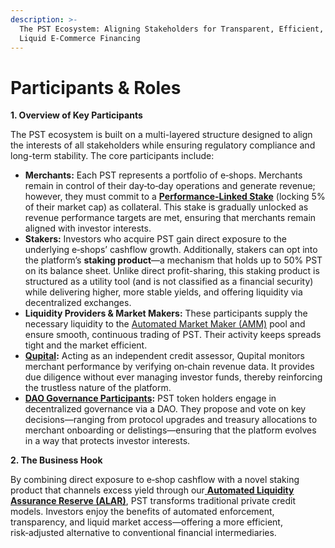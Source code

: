 ```yaml
---
description: >-
  The PST Ecosystem: Aligning Stakeholders for Transparent, Efficient, and
  Liquid E-Commerce Financing
---
```


# Participants & Roles

**1. Overview of Key Participants**

The PST ecosystem is built on a multi-layered structure designed to align the interests of all stakeholders while ensuring regulatory compliance and long-term stability. The core participants include:

* **Merchants:** Each PST represents a portfolio of e‑shops. Merchants remain in control of their day‑to‑day operations and generate revenue; however, they must commit to a [**Performance-Linked Stake**](<../README (2).md#performance-linked-stake>) (locking 5% of their market cap) as collateral. This stake is gradually unlocked as revenue performance targets are met, ensuring that merchants remain aligned with investor interests.
* **Stakers:** Investors who acquire PST gain direct exposure to the underlying e‑shops’ cashflow growth. Additionally, stakers can opt into the platform’s **staking product**—a mechanism that holds up to 50% PST on its balance sheet. Unlike direct profit-sharing, this staking product is structured as a utility tool (and is not classified as a financial security) while delivering higher, more stable yields, and offering liquidity via decentralized exchanges.
* **Liquidity Providers & Market Makers:** These participants supply the necessary liquidity to the [Automated Market Maker (AMM)](<../README (2).md#algorithmic-market-maker-amm>) pool and ensure smooth, continuous trading of PST. Their activity keeps spreads tight and the market efficient.
* [**Qupital**](<../README (2).md#qupital>)**:** Acting as an independent credit assessor, Qupital monitors merchant performance by verifying on‑chain revenue data. It provides due diligence without ever managing investor funds, thereby reinforcing the trustless nature of the platform.
* [**DAO Governance Participants**](<../README (2).md#dao-decentralized-autonomous-organization>)**:** PST token holders engage in decentralized governance via a DAO. They propose and vote on key decisions—ranging from protocol upgrades and treasury allocations to merchant onboarding or delistings—ensuring that the platform evolves in a way that protects investor interests.

**2. The Business Hook**

By combining direct exposure to e‑shop cashflow with a novel staking product that channels excess yield through our[ **Automated Liquidity Assurance Reserve (ALAR)**](<../README (2).md#automated-liquidity-assurance-reserve-alar>), PST transforms traditional private credit models. Investors enjoy the benefits of automated enforcement, transparency, and liquid market access—offering a more efficient, risk‑adjusted alternative to conventional financial intermediaries.
